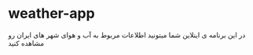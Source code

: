 # weather-app
در این برنامه ی اینلاین شما میتونید اطلاعات مربوط به آب و هوای شهر های ایران رو مشاهده کنید
